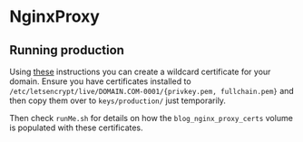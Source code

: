 # NginxProxy

## Running production

Using [these](https://certbot.eff.org/lets-encrypt/debianbuster-nginx) instructions you can create a wildcard certificate for your domain.
Ensure you have certificates installed to `/etc/letsencrypt/live/DOMAIN.COM-0001/{privkey.pem, fullchain.pem}` and then copy them over to `keys/production/` just temporarily.

Then check `runMe.sh` for details on how the `blog_nginx_proxy_certs` volume is populated with these certificates.